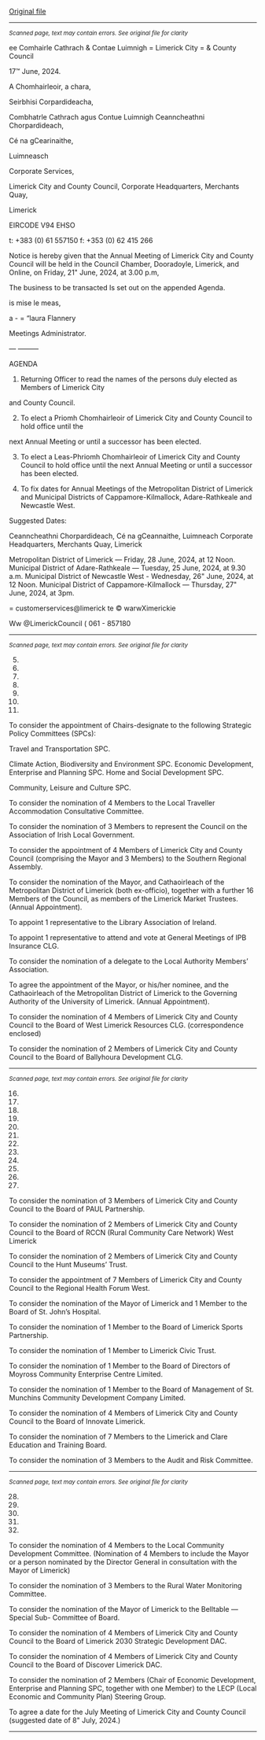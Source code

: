 [Original file](https://www.limerick.ie/sites/default/files/media/documents/2024-06/00-agenda-annual-meeting-of-limerick-city-and-county-council-21st-june-2024.pdf)

---
*<small>Scanned page, text may contain errors. See original file for clarity</small>*  

ee Comhairle Cathrach
& Contae Luimnigh
= Limerick City
= & County Council

17™ June, 2024.

A Chomhairleoir, a chara,

Seirbhisi Corpardideacha,

Combhatrle Cathrach agus Contue Luimnigh
Ceanncheathni Chorpardideach,

Cé na gCearinaithe,

Luimneasch

Corporate Services,

Limerick City and County Council,
Corporate Headquarters,
Merchants Quay,

Limerick

EIRCODE V94 EHSO

t: +383 (0) 61 557150
f: +353 (0) 62 415 266

Notice is hereby given that the Annual Meeting of Limerick City and County Council will be held in
the Council Chamber, Dooradoyle, Limerick, and Online, on Friday, 21" June, 2024, at 3.00 p.m,

The business to be transacted Is set out on the appended Agenda.

is mise le meas,

a - =
“laura Flannery

Meetings Administrator.

—
_—_——

AGENDA

1. Returning Officer to read the names of the persons duly elected as Members of Limerick City

and County Council.

2. To elect a Priomh Chomhairleoir of Limerick City and County Council to hold office until the

next Annual Meeting or until a successor has been elected.

3. To elect a Leas-Phriomh Chomhairleoir of Limerick City and County Council to hold office
until the next Annual Meeting or until a successor has been elected.

4. To fix dates for Annual Meetings of the Metropolitan District of Limerick and Municipal
Districts of Cappamore-Kilmallock, Adare-Rathkeale and Newcastle West.

Suggested Dates:

Ceanncheathni Chorpardideach, Cé na gCeannaithe, Luimneach
Corporate Headquarters, Merchants Quay, Limerick

Metropolitan District of Limerick — Friday, 28 June, 2024, at 12 Noon.
Municipal District of Adare-Rathkeale — Tuesday, 25 June, 2024, at 9.30 a.m.
Municipal District of Newcastle West - Wednesday, 26" June, 2024, at 12 Noon.
Municipal District of Cappamore-Kilmallock — Thursday, 27" June, 2024, at 3pm.

= customerservices@limerick te
© warwXimerickie

Ww @LimerickCouncil
( 061 - 857180


---
*<small>Scanned page, text may contain errors. See original file for clarity</small>*  

5.

10.

11.

12.

13.

14.

15.

To consider the appointment of Chairs-designate to the following Strategic Policy
Committees (SPCs):

Travel and Transportation SPC.

Climate Action, Biodiversity and Environment SPC.
Economic Development, Enterprise and Planning SPC.
Home and Social Development SPC.

Community, Leisure and Culture SPC.

To consider the nomination of 4 Members to the Local Traveller Accommodation
Consultative Committee.

To consider the nomination of 3 Members to represent the Council on the Association of
Irish Local Government.

To consider the appointment of 4 Members of Limerick City and County Council (comprising
the Mayor and 3 Members) to the Southern Regional Assembly.

To consider the nomination of the Mayor, and Cathaoirleach of the Metropolitan District of
Limerick (both ex-officio), together with a further 16 Members of the Council, as members of
the Limerick Market Trustees. (Annual Appointment).

To appoint 1 representative to the Library Association of Ireland.

To appoint 1 representative to attend and vote at General Meetings of IPB Insurance CLG.

To consider the nomination of a delegate to the Local Authority Members’ Association.

To agree the appointment of the Mayor, or his/her nominee, and the Cathaoirleach of the
Metropolitan District of Limerick to the Governing Authority of the University of Limerick.
(Annual Appointment).

To consider the nomination of 4 Members of Limerick City and County Council to the Board
of West Limerick Resources CLG. (correspondence enclosed)

To consider the nomination of 2 Members of Limerick City and County Council to the Board
of Ballyhoura Development CLG.


---
*<small>Scanned page, text may contain errors. See original file for clarity</small>*  

16.

17.

18.

19.

20.

21.

22.

23.

24.

25.

26.

27.

To consider the nomination of 3 Members of Limerick City and County Council to the Board
of PAUL Partnership.

To consider the nomination of 2 Members of Limerick City and County Council to the Board
of RCCN (Rural Community Care Network) West Limerick

To consider the nomination of 2 Members of Limerick City and County Council to the Hunt
Museums’ Trust.

To consider the appointment of 7 Members of Limerick City and County Council to the
Regional Health Forum West.

To consider the nomination of the Mayor of Limerick and 1 Member to the Board of St.
John’s Hospital.

To consider the nomination of 1 Member to the Board of Limerick Sports Partnership.

To consider the nomination of 1 Member to Limerick Civic Trust.

To consider the nomination of 1 Member to the Board of Directors of Moyross Community
Enterprise Centre Limited.

To consider the nomination of 1 Member to the Board of Management of St. Munchins
Community Development Company Limited.

To consider the nomination of 4 Members of Limerick City and County Council to the Board
of Innovate Limerick.

To consider the nomination of 7 Members to the Limerick and Clare Education and Training
Board.

To consider the nomination of 3 Members to the Audit and Risk Committee.


---
*<small>Scanned page, text may contain errors. See original file for clarity</small>*  

28.

31.

32.

33.

34.

To consider the nomination of 4 Members to the Local Community Development
Committee. (Nomination of 4 Members to include the Mayor or a person nominated by the
Director General in consultation with the Mayor of Limerick)

To consider the nomination of 3 Members to the Rural Water Monitoring Committee.

To consider the nomination of the Mayor of Limerick to the Belltable — Special Sub-
Committee of Board.

To consider the nomination of 4 Members of Limerick City and County Council to the Board
of Limerick 2030 Strategic Development DAC.

To consider the nomination of 4 Members of Limerick City and County Council to the Board
of Discover Limerick DAC.

To consider the nomination of 2 Members (Chair of Economic Development, Enterprise and
Planning SPC, together with one Member) to the LECP (Local Economic and Community Plan)
Steering Group.

To agree a date for the July Meeting of Limerick City and County Council (suggested date of
8" July, 2024.)


---
